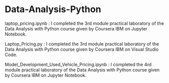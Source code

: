 # Data-Analysis-Python
laptop_pricing.ipynb : I completed the 3rd module practical laboratory of the Data Analysis with Python course given by Coursera IBM on Jupyter Notebook. 

Laptop_Pricing.py : I completed the 3rd module practical laboratory of the Data Analysis with Python course given by Coursera IBM on Visual Studio Code. 

Model_Development_Used_Vehicle_Pricing.ipynb : I completed the 4rd module practical laboratory of the Data Analysis with Python course given by Coursera IBM on Jupyter Notebook.
